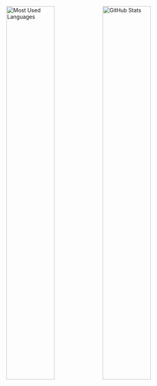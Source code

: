 <img src="<https://github-readme-stats.vercel.app/api/top-langs/?username=mu-ruU1&layout=compact&langs_count=10&theme=dracula&hide_border=true" width="50%" alt="Most Used Languages" title="Most Used Languages"><img src="https://github-readme-stats-muruu1.vercel.app/api?username=mu-ruU1&theme=dracula&show_icons=true&hide_border=true&count_private=true&show=reviews,prs_merged,prs_merged_percentage" width="50%" alt="GitHub Stats" title="GitHub Stats">
